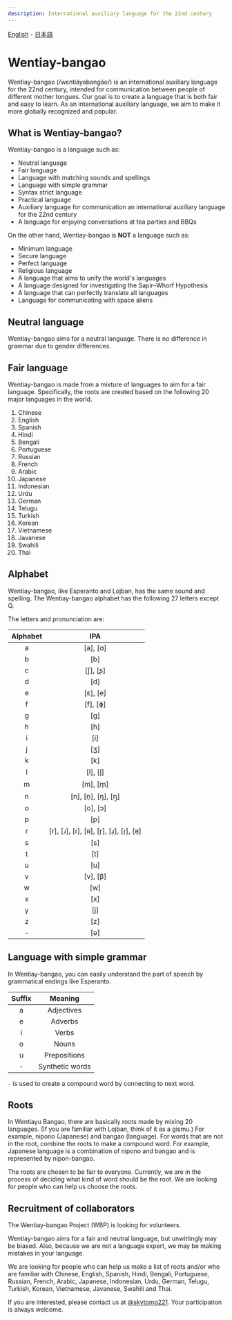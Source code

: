 ```yaml
---
description: International auxiliary language for the 22nd century
---
```


[English](wentiay-bangao/en/) - [日本語](wentiay-bangao/ja/)

# Wentiay-bangao

Wentiay-bangao (/wɛntiáyəbangáo/) is an international auxiliary language for the 22nd century,
intended for communication between people of different mother tongues.
Our goal is to create a language that is both fair and easy to learn. As an international auxiliary language,
we aim to make it more globally recognized and popular.

## What is Wentiay-bangao?

Wentiay-bangao is a language such as:

- Neutral language
- Fair language
- Language with matching sounds and spellings
- Language with simple grammar
- Syntax strict language
- Practical language
- Auxiliary language for communication an international auxiliary language for the 22nd century
- A language for enjoying conversations at tea parties and BBQs

On the other hand, Wentiay-bangao is **NOT** a language such as:

- Minimum language
- Secure language
- Perfect language
- Religious language
- A language that aims to unify the world's languages
- A language designed for investigating the Sapir–Whorf Hypothesis
- A language that can perfectly translate all languages
- Language for communicating with space aliens

## Neutral language

Wentiay-bangao aims for a neutral language.
There is no difference in grammar due to gender differences.

## Fair language

Wentiay-bangao is made from a mixture of languages to aim for a fair language.
Specifically, the roots are created based on the following 20 major languages in the world.

1. Chinese
2. English
3. Spanish
4. Hindi
5. Bengali
6. Portuguese
7. Russian
8. French
9. Arabic
10. Japanese
11. Indonesian
12. Urdu
13. German
14. Telugu
15. Turkish
16. Korean
17. Vietnamese
18. Javanese
19. Swahili
20. Thai

## Alphabet

Wentiay-bangao, like Esperanto and Lojban, has the same sound and spelling.
The Wentiay-bangao alphabet has the following 27 letters except Q.

The letters and pronunciation are:

| Alphabet |                  IPA                   |
| :------: | :------------------------------------: |
|    a     |                [a], [ɑ]                |
|    b     |                  [b]                   |
|    c     |                [ʃ], [ʂ]                |
|    d     |                  [d]                   |
|    e     |                [ɛ], [e]                |
|    f     |                [f], [ɸ]                |
|    g     |                  [ɡ]                   |
|    h     |                  [h]                   |
|    i     |                  [i]                   |
|    j     |                  [ʒ]                   |
|    k     |                  [k]                   |
|    l     |                [l], [l̩]                |
|    m     |                [m], [m̩]                |
|    n     |           [n], [n̩], [ŋ], [ŋ̩]           |
|    o     |                [o], [ɔ]                |
|    p     |                  [p]                   |
|    r     | [r], [ɹ], [ɾ], [ʀ], [r̩], [ɹ̩], [ɾ̩], [ʀ̩] |
|    s     |                  [s]                   |
|    t     |                  [t]                   |
|    u     |                  [u]                   |
|    v     |                [v], [β]                |
|    w     |                  [w]                   |
|    x     |                  [x]                   |
|    y     |                  [j]                   |
|    z     |                  [z]                   |
|    -     |                  [ə]                   |

## Language with simple grammar

In Wentiay-bangao, you can easily understand the part of speech by grammatical endings like Esperanto.

| Suffix |     Meaning     |
| :----: | :-------------: |
|   a    |   Adjectives    |
|   e    |     Adverbs     |
|   i    |      Verbs      |
|   o    |      Nouns      |
|   u    |  Prepositions   |
|   -    | Synthetic words |

`-` is used to create a compound word by connecting to next word.

## Roots

In Wentiayu Bangao, there are basically roots made by mixing 20 languages.
(If you are familiar with Lojban, think of it as a gismu.)
For example, nipono (Japanese) and bangao (language).
For words that are not in the root, combine the roots to make a compound word.
For example, Japanese language is a combination of nipono and bangao and is represented by nipon-bangao.

The roots are chosen to be fair to everyone.
Currently, we are in the process of deciding what kind of word should be the root.
We are looking for people who can help us choose the roots.

## Recruitment of collaborators

The Wentiay-bangao Project (WBP) is looking for volunteers.

Wentiay-bangao aims for a fair and neutral language, but unwittingly may be biased.
Also, because we are not a language expert, we may be making mistakes in your language.

We are looking for people who can help us make a list of roots and/or who are familiar with Chinese, English, Spanish, Hindi, Bengali, Portuguese, Russian, French, Arabic, Japanese, Indonesian, Urdu, German, Telugu, Turkish, Korean, Vietnamese, Javanese, Swahili and Thai.

If you are interested, please contact us at <a href="https://twitter.com/skytomo221">@skytomo221</a>.
Your participation is always welcome.
